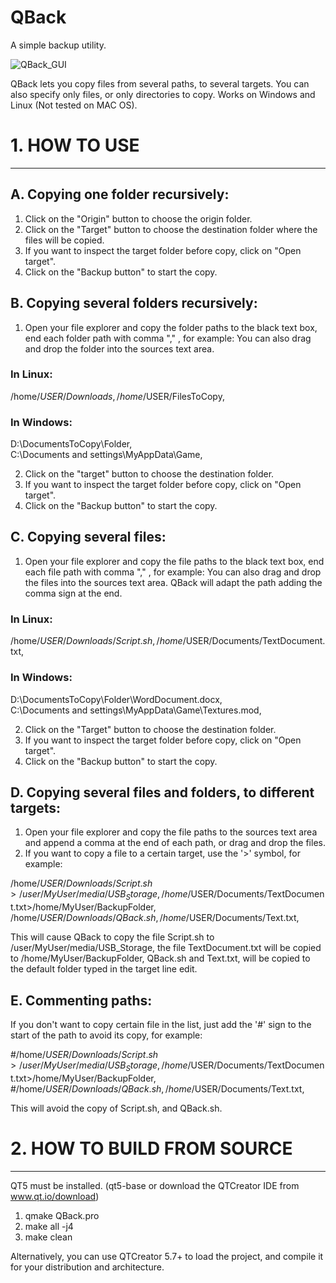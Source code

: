 # QBack
A simple backup utility.

![QBack_GUI](https://sites.google.com/site/gtronick/QBack1.5.0.PNG)

QBack lets you copy files from several paths, to several targets. You can also specify only files, or only directories to copy. Works on Windows and Linux (Not tested on MAC OS).

# 1. HOW TO USE
-------------------------------

## A. Copying one folder recursively:

  1. Click on the "Origin" button to choose the origin folder.
  2. Click on the "Target" button to choose the destination folder where the files will be copied.
  3. If you want to inspect the target folder before copy, click on "Open target".
  4. Click on the "Backup button" to start the copy.

## B. Copying several folders recursively:

  1. Open your file explorer and copy the folder paths to the black text box, end each folder path with comma "," , for example: 
  You can also drag and drop the folder into the sources text area.

### In Linux: 

  /home/$USER/Downloads,  
  /home/$USER/FilesToCopy,  
  
### In Windows:
  
  D:\DocumentsToCopy\Folder,  
  C:\Documents and settings\MyAppData\Game,  

  2. Click on the "target" button to choose the destination folder.
  3. If you want to inspect the target folder before copy, click on "Open target".
  4. Click on the "Backup button" to start the copy.

## C. Copying several files:

  1. Open your file explorer and copy the file paths to the black text box, end each file path with comma "," , for example:
  You can also drag and drop the files into the sources text area. QBack will adapt the path adding the comma sign at the end.

### In Linux:

  /home/$USER/Downloads/Script.sh,  
  /home/$USER/Documents/TextDocument.txt,  

### In Windows:

  D:\DocumentsToCopy\Folder\WordDocument.docx,  
  C:\Documents and settings\MyAppData\Game\Textures.mod,  

  2. Click on the "Target" button to choose the destination folder.
  3. If you want to inspect the target folder before copy, click on "Open target".
  4. Click on the "Backup button" to start the copy.
  
## D. Copying several files and folders, to different targets:

  1. Open your file explorer and copy the file paths to the sources text area and append a comma at the end of each path, or drag and drop the files.
  2. If you want to copy a file to a certain target, use the '>' symbol, for example:
  
  /home/$USER/Downloads/Script.sh>/user/MyUser/media/USB_Storage,  
  /home/$USER/Documents/TextDocument.txt>/home/MyUser/BackupFolder,  
  /home/$USER/Downloads/QBack.sh,  
  /home/$USER/Documents/Text.txt,  
   
  This will cause QBack to copy the file Script.sh to /user/MyUser/media/USB_Storage, the file TextDocument.txt will be copied to /home/MyUser/BackupFolder, QBack.sh and Text.txt, will be copied to the default folder typed in the target line edit.
  
## E. Commenting paths:

If you don't want to copy certain file in the list, just add the '#' sign to the start of the path to avoid its copy, for example:

  #/home/$USER/Downloads/Script.sh>/user/MyUser/media/USB_Storage,  
  /home/$USER/Documents/TextDocument.txt>/home/MyUser/BackupFolder,  
  #/home/$USER/Downloads/QBack.sh,  
  /home/$USER/Documents/Text.txt,    
  
  This will avoid the copy of Script.sh, and QBack.sh.

# 2. HOW TO BUILD FROM SOURCE
------------------------------------------------

QT5 must be installed. (qt5-base or download the QTCreator IDE from www.qt.io/download)

  1. qmake QBack.pro
  2. make all -j4
  3. make clean

Alternatively, you can use QTCreator 5.7+ to load the project, and compile it for your distribution and architecture.



